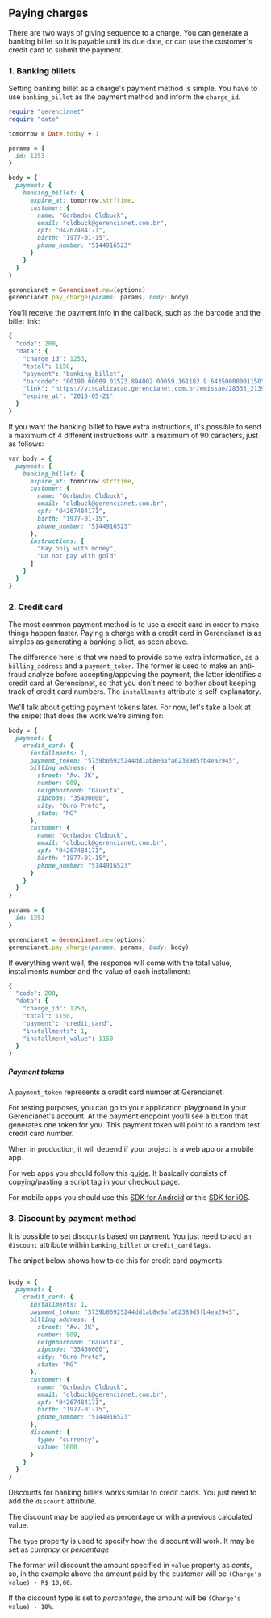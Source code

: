## Paying charges

There are two ways of giving sequence to a charge. You can generate a banking billet so it is payable until its due date, or can use the customer's credit card to submit the payment.

### 1. Banking billets

Setting banking billet as a charge's payment method is simple. You have to use `banking_billet` as the payment method and inform the `charge_id`.

```ruby
require "gerencianet"
require "date"

tomorrow = Date.today + 1

params = {
  id: 1253
}

body = {
  payment: {
    banking_billet: {
      expire_at: tomorrow.strftime,
      customer: {
        name: "Gorbadoc Oldbuck",
        email: "oldbuck@gerencianet.com.br",
        cpf: "04267484171",
        birth: "1977-01-15",
        phone_number: "5144916523"
      }
    }
  }
}

gerencianet = Gerencianet.new(options)
gerencianet.pay_charge(params: params, body: body)
```

You'll receive the payment info in the callback, such as the barcode and the billet link:

```ruby
{
  "code": 200,
  "data": {
    "charge_id": 1253,
    "total": 1150,
    "payment": "banking_billet",
    "barcode": "00190.00009 01523.894002 00059.161182 9 64350000001150",
    "link": "https://visualizacao.gerencianet.com.br/emissao/28333_2139_RRABRA7/A4XB-28333-59161-BRANAE4",
    "expire_at": "2015-05-21"
  }
}
```

If you want the banking billet to have extra instructions, it's possible to send a maximum of 4 different instructions with a maximum of 90 caracters, just as follows:

```ruby
var body = {
  payment: {
    banking_billet: {
      expire_at: tomorrow.strftime,
      customer: {
        name: "Gorbadoc Oldbuck",
        email: "oldbuck@gerencianet.com.br",
        cpf: "04267484171",
        birth: "1977-01-15",
        phone_number: "5144916523"
      },
      instructions: [
        "Pay only with money",
        "Do not pay with gold"
      ]
    }
  }
}
```

### 2. Credit card

The most common payment method is to use a credit card in order to make things happen faster. Paying a charge with a credit card in Gerencianet is as simples as generating a banking billet, as seen above.

The difference here is that we need to provide some extra information, as a `billing_address` and a `payment_token`. The former is used to make an anti-fraud analyze before accepting/appoving the payment, the latter identifies a credit card at Gerencianet, so that you don't need to bother about keeping track of credit card numbers. The `installments` attribute is self-explanatory.

We'll talk about getting payment tokens later. For now, let's take a look at the snipet that does the work we're aiming for:

```ruby
body = {
  payment: {
    credit_card: {
      installments: 1,
      payment_token: "5739b06925244dd1ab8e0afa62389d5fb4ea2945",
      billing_address: {
        street: "Av. JK",
        number: 909,
        neighborhood: "Bauxita",
        zipcode: "35400000",
        city: "Ouro Preto",
        state: "MG"
      },
      customer: {
        name: "Gorbadoc Oldbuck",
        email: "oldbuck@gerencianet.com.br",
        cpf: "04267484171",
        birth: "1977-01-15",
        phone_number: "5144916523"
      }
    }
  }
}

params = {
  id: 1253
}

gerencianet = Gerencianet.new(options)
gerencianet.pay_charge(params: params, body: body)
```

If everything went well, the response will come with the total value, installments number and the value of each installment:

```ruby
{
  "code": 200,
  "data": {
    "charge_id": 1253,
    "total": 1150,
    "payment": "credit_card",
    "installments": 1,
    "installment_value": 1150
  }
}
```

##### Payment tokens

A `payment_token` represents a credit card number at Gerencianet.

For testing purposes, you can go to your application playground in your Gerencianet's account. At the payment endpoint you'll see a button that generates one token for you. This payment token will point to a random test credit card number.

When in production, it will depend if your project is a web app or a mobile app.

For web apps you should follow this [guide](https://docs.gerencianet.com.br/#!/charges/checkout/card). It basically consists of copying/pasting a script tag in your checkout page.

For mobile apps you should use this [SDK for Android](https://github.com/gerencianet/gn-api-sdk-android) or this [SDK for iOS](https://github.com/gerencianet/gn-api-sdk-ios).

### 3. Discount by payment method

It is possible to set discounts based on payment. You just need to add an `discount` attribute within `banking_billet` or `credit_card` tags.

The snipet below shows how to do this for credit card payments.

```ruby

body = {
  payment: {
    credit_card: {
      installments: 1,
      payment_token: "5739b06925244dd1ab8e0afa62389d5fb4ea2945",
      billing_address: {
        street: "Av. JK",
        number: 909,
        neighborhood: "Bauxita",
        zipcode: "35400000",
        city: "Ouro Preto",
        state: "MG"
      },
      customer: {
        name: "Gorbadoc Oldbuck",
        email: "oldbuck@gerencianet.com.br",
        cpf: "04267484171",
        birth: "1977-01-15",
        phone_number: "5144916523"
      },
      discount: {
        type: "currency",
        value: 1000
      }
    }
  }
}
```

Discounts for banking billets works similar to credit cards. You just need to add the `discount` attribute.

The discount may be applied as percentage or with a previous calculated value.

The `type` property is used to specify how the discount will work. It may be set as *currency* or *percentage*.

The former will discount the amount specified in `value` property as *cents*, so, in the example above the amount paid by the customer will be `(Charge's value) - R$ 10,00`.

If the discount type is set to *percentage*, the amount will be `(Charge's value) - 10%`.
